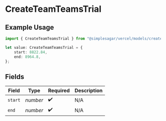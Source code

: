 # CreateTeamTeamsTrial

## Example Usage

```typescript
import { CreateTeamTeamsTrial } from "@simplesagar/vercel/models/createteamop.js";

let value: CreateTeamTeamsTrial = {
    start: 8822.84,
    end: 8964.8,
};
```

## Fields

| Field              | Type               | Required           | Description        |
| ------------------ | ------------------ | ------------------ | ------------------ |
| `start`            | *number*           | :heavy_check_mark: | N/A                |
| `end`              | *number*           | :heavy_check_mark: | N/A                |